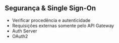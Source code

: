Segurança & Single Sign-On
---

  - Verificar procedência e autenticidade
  - Requisições externas somente pelo API Gateway
  - Auth Server
  - OAuth2